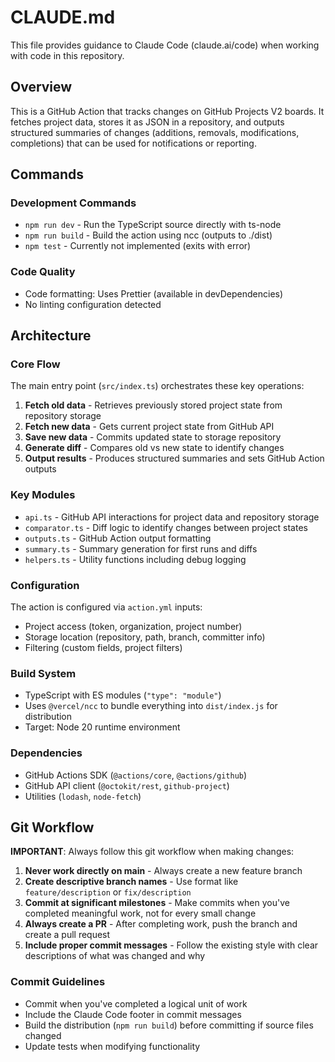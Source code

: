 # CLAUDE.md

This file provides guidance to Claude Code (claude.ai/code) when working with code in this repository.

## Overview

This is a GitHub Action that tracks changes on GitHub Projects V2 boards. It fetches project data, stores it as JSON in a repository, and outputs structured summaries of changes (additions, removals, modifications, completions) that can be used for notifications or reporting.

## Commands

### Development Commands
- `npm run dev` - Run the TypeScript source directly with ts-node
- `npm run build` - Build the action using ncc (outputs to ./dist)
- `npm test` - Currently not implemented (exits with error)

### Code Quality
- Code formatting: Uses Prettier (available in devDependencies)
- No linting configuration detected

## Architecture

### Core Flow
The main entry point (`src/index.ts`) orchestrates these key operations:
1. **Fetch old data** - Retrieves previously stored project state from repository storage
2. **Fetch new data** - Gets current project state from GitHub API  
3. **Save new data** - Commits updated state to storage repository
4. **Generate diff** - Compares old vs new state to identify changes
5. **Output results** - Produces structured summaries and sets GitHub Action outputs

### Key Modules
- `api.ts` - GitHub API interactions for project data and repository storage
- `comparator.ts` - Diff logic to identify changes between project states
- `outputs.ts` - GitHub Action output formatting
- `summary.ts` - Summary generation for first runs and diffs
- `helpers.ts` - Utility functions including debug logging

### Configuration
The action is configured via `action.yml` inputs:
- Project access (token, organization, project number)
- Storage location (repository, path, branch, committer info)
- Filtering (custom fields, project filters)

### Build System
- TypeScript with ES modules (`"type": "module"`)
- Uses `@vercel/ncc` to bundle everything into `dist/index.js` for distribution
- Target: Node 20 runtime environment

### Dependencies
- GitHub Actions SDK (`@actions/core`, `@actions/github`)
- GitHub API client (`@octokit/rest`, `github-project`)
- Utilities (`lodash`, `node-fetch`)

## Git Workflow

**IMPORTANT**: Always follow this git workflow when making changes:

1. **Never work directly on main** - Always create a new feature branch
2. **Create descriptive branch names** - Use format like `feature/description` or `fix/description`
3. **Commit at significant milestones** - Make commits when you've completed meaningful work, not for every small change
4. **Always create a PR** - After completing work, push the branch and create a pull request
5. **Include proper commit messages** - Follow the existing style with clear descriptions of what was changed and why

### Commit Guidelines
- Commit when you've completed a logical unit of work
- Include the Claude Code footer in commit messages
- Build the distribution (`npm run build`) before committing if source files changed
- Update tests when modifying functionality